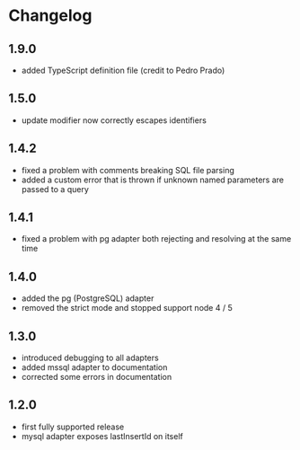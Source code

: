# Changelog

## 1.9.0

- added TypeScript definition file (credit to Pedro Prado)
## 1.5.0

- update modifier now correctly escapes identifiers

## 1.4.2

- fixed a problem with comments breaking SQL file parsing
- added a custom error that is thrown if unknown named parameters are passed to a query

## 1.4.1

- fixed a problem with pg adapter both rejecting and resolving at the same time

## 1.4.0

- added the pg (PostgreSQL) adapter
- removed the strict mode and stopped support node 4 / 5

## 1.3.0

- introduced debugging to all adapters
- added mssql adapter to documentation
- corrected some errors in documentation

## 1.2.0

- first fully supported release
- mysql adapter exposes lastInsertId on itself